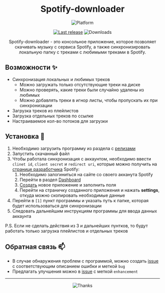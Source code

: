 <h1 align="center">Spotify-downloader</h1>


<div align="center">

![Platform](https://img.shields.io/badge/Windows-0078D6?style=for-the-badge&logo=windows&logoColor=white "Не кликабельно")

[![Last release](https://img.shields.io/github/v/release/LuTiFlekSSer/Spotify-downloader)](https://github.com/LuTiFlekSSer/Spotify-downloader/releases/latest "Скачать")
![Downloads](https://img.shields.io/github/downloads/LuTiFlekSSer/Spotify-downloader/total "Не кликабельно")

Spotify-downloader - это консольное приложение, которое позволяет скачивать музыку с сервиса Spotify,
а также синхронизировать локальную папку с треками с любимыми треками в Spotify.

</div>

## Возможности :sparkles:


* Синхронизация локальных и любимых треков
    * Можно загружать только отсутствующие треки на диске
    * Можно проверять, какие треки были случайно удалены из любимых
    * Можно добавлять треки в игнор листы, чтобы пропускать их при синхронизации
* Загрузка треков из плейлистов
* Загрузка отдельных треков по ссылке
* Настраиваемое кол-во потоков для загрузки

## Установка :wrench:


1. Необходимо загрузить программу из раздела с [релизами](https://github.com/LuTiFlekSSer/Spotify-downloader/releases/latest)
2. Запустить скачанный файл
3. Чтобы работала синхронизация с аккаунтом, необходимо ввести `clinet id`, `client secret` и `redirect uri`, которые можно получить на [странице разработчика](https://developer.spotify.com/) Spotify:
    1. Необходимо залогиниться на сайте со своего акканута Spotify
    2. Перейти в раздел [Dashboard](https://developer.spotify.com/dashboard/)
    3. [Создать](https://developer.spotify.com/dashboard/create) новое приложение и заполнить поля
    4. Перейти на страничку созданного приложения и нажать **settings**, откуда можно скопировать необходимые данные
4. Перейти в `[1]` пункт программы и указать путь к папке, которая будет использоваться для синхронизации
5. Следовать дальнейшим инструкциям программы для ввода данных аккаунта

P.S. Если не сделать действия из 3 и дальнейших пунтков, то будут работать только загрузка плейлистов и отдельных треков

## Обратная связь :mailbox:

* В случае обнаружения проблем с программой, можно создать [issue](https://github.com/LuTiFlekSSer/Spotify-downloader/issues/) с соответствующим описанием ошибки и меткой `bug`
* Предлагать улучшения можно в [issue](https://github.com/LuTiFlekSSer/Spotify-downloader/issues/) с меткой `enhancement`

___

<div align="center">

![Thanks](https://i.ytimg.com/vi/Ui3HBTi6-_8/maxresdefault.jpg)

</div>
